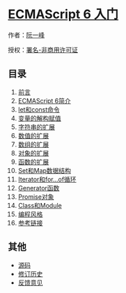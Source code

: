 # [ECMAScript 6 入门]()

作者：[阮一峰](http://www.ruanyifeng.com)

授权：<a rel="license" href="http://creativecommons.org/licenses/by-nc/4.0/">署名-非商用许可证</a>

## 目录
1. [前言](#README)
1. [ECMAScript 6简介](#docs/intro)
1. [let和const命令](#docs/let)
1. [变量的解构赋值](#docs/destructuring)
1. [字符串的扩展](#docs/string)
1. [数值的扩展](#docs/number)
1. [数组的扩展](#docs/array)
1. [对象的扩展](#docs/object)
1. [函数的扩展](#docs/function)
1. [Set和Map数据结构](#docs/set-map)
1. [Iterator和for...of循环](#docs/iterator)
1. [Generator函数](#docs/generator)
1. [Promise对象](#docs/promise)
1. [Class和Module](#docs/class)
1. [编程风格](#docs/style)
1. [参考链接](#docs/reference)

## 其他
- [源码](http://github.com/ruanyf/es6tutorial/)
- [修订历史](https://github.com/ruanyf/es6tutorial/commits/gh-pages)
- [反馈意见](https://github.com/ruanyf/es6tutorial/issues)
